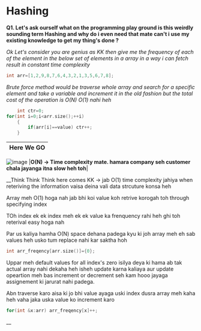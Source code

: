 # Hashing

**Q1. Let's ask ourself what on the programming play ground is this weirdly sounding term Hashing and why do i even need that mate can't i use my existing knowledge to get my thing's done ?**

*Ok Let's consider you are genius as KK then give me the frequency of each of the element in the below set of elements in a array in a way i can fetch result in constant time complexity*

```cpp
int arr=[1,2,9,8,7,6,4,3,2,1,3,5,6,7,8];
```

*Brute force method would be traverse whole array and search for a specific element and take a variable and increment it in the old fashion but the total cost of the operation is O(N) O(1) nahi heh*

```cpp
    int ctr=0;
for(int i=0;i<arr.size();++i)
    {
        if(arr[i]==value) ctr++;
    }
```
|Here We GO|
|--------------------------------------------------------------------------------------------|
![image](https://miro.medium.com/v2/resize:fit:678/0*ouBkTMgA_yg_Etfz.png)
|**O(N) -> Time complexity mate. hamara company seh customer chala jayanga itna slow heh toh**|

__Think Think Think here comes KK -> jab O(1) time complexity jahiya when reteriving the information vaisa deina vali data strcuture konsa heh

Array meh O(1) hoga nah jab bhi koi value koh retrive korogah toh through specifying index

TOh index ek ek index meh ek ek value ka frenquency rahi heh ghi toh reterival easy hoga nah 

Par us kaliya hamha O(N) space dehana padega kyu ki joh array meh eh sab values heh usko tum replace nahi kar saktha hoh

```cpp
int arr_freqency[arr.size()]={0};
```

Uppar meh default values for all index's zero isilya deya ki hama ab tak actual array nahi dekaha heh isheh update karna kaliaya aur update opeartion meh bas increment or decrement seh kam hooo jayaga assignement ki jarurat nahi padega.

Abn traverse karo aisa ki jo bhi value ayaga uski index dusra array meh kaha heh vaha jaka uska value ko increment karo

```cpp
for(int &x:arr) arr_freqency[x]++;
```

__




